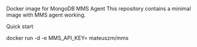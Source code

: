 Docker image for MongoDB MMS Agent
This repository contains a minimal image with MMS agent working.

Quick start

docker run -d -e MMS_API_KEY=<key> mateuszm/mms
